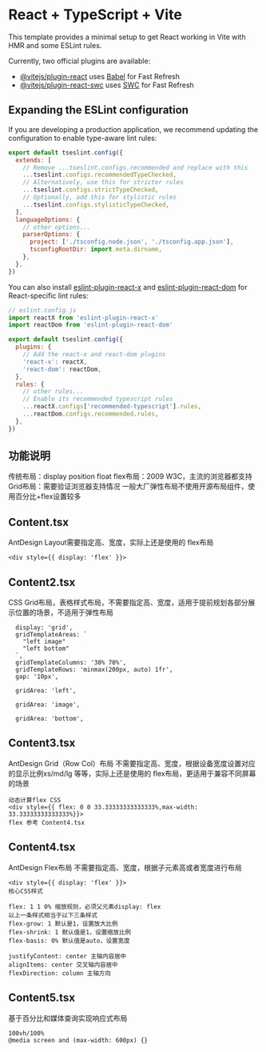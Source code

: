 # React + TypeScript + Vite

This template provides a minimal setup to get React working in Vite with HMR and some ESLint rules.

Currently, two official plugins are available:

- [@vitejs/plugin-react](https://github.com/vitejs/vite-plugin-react/blob/main/packages/plugin-react) uses [Babel](https://babeljs.io/) for Fast Refresh
- [@vitejs/plugin-react-swc](https://github.com/vitejs/vite-plugin-react/blob/main/packages/plugin-react-swc) uses [SWC](https://swc.rs/) for Fast Refresh

## Expanding the ESLint configuration

If you are developing a production application, we recommend updating the configuration to enable type-aware lint rules:

```js
export default tseslint.config({
  extends: [
    // Remove ...tseslint.configs.recommended and replace with this
    ...tseslint.configs.recommendedTypeChecked,
    // Alternatively, use this for stricter rules
    ...tseslint.configs.strictTypeChecked,
    // Optionally, add this for stylistic rules
    ...tseslint.configs.stylisticTypeChecked,
  ],
  languageOptions: {
    // other options...
    parserOptions: {
      project: ['./tsconfig.node.json', './tsconfig.app.json'],
      tsconfigRootDir: import.meta.dirname,
    },
  },
})
```

You can also install [eslint-plugin-react-x](https://github.com/Rel1cx/eslint-react/tree/main/packages/plugins/eslint-plugin-react-x) and [eslint-plugin-react-dom](https://github.com/Rel1cx/eslint-react/tree/main/packages/plugins/eslint-plugin-react-dom) for React-specific lint rules:

```js
// eslint.config.js
import reactX from 'eslint-plugin-react-x'
import reactDom from 'eslint-plugin-react-dom'

export default tseslint.config({
  plugins: {
    // Add the react-x and react-dom plugins
    'react-x': reactX,
    'react-dom': reactDom,
  },
  rules: {
    // other rules...
    // Enable its recommended typescript rules
    ...reactX.configs['recommended-typescript'].rules,
    ...reactDom.configs.recommended.rules,
  },
})
```
## 功能说明
传统布局：display position float
flex布局：2009 W3C，主流的浏览器都支持
Grid布局：需要验证浏览器支持情况
一般大厂弹性布局不使用开源布局组件，使用百分比+flex设置较多
## Content.tsx
AntDesign Layout需要指定高、宽度，实际上还是使用的 flex布局
```
<div style={{ display: 'flex' }}>
```

## Content2.tsx
CSS Grid布局，表格样式布局，不需要指定高、宽度，适用于提前规划各部分展示位置的场景，不适用于弹性布局
```
  display: 'grid',
  gridTemplateAreas: `
    "left image"
    "left bottom"
  `,
  gridTemplateColumns: '30% 70%',
  gridTemplateRows: 'minmax(200px, auto) 1fr',
  gap: '10px',

  gridArea: 'left',

  gridArea: 'image',

  gridArea: 'bottom',
```

## Content3.tsx
AntDesign Grid（Row Col）布局 不需要指定高、宽度，根据设备宽度设置对应的显示比例xs/md/lg 等等，实际上还是使用的 flex布局，更适用于兼容不同屏幕的场景

```
动态计算flex CSS
<div style={{ flex: 0 0 33.33333333333333%,max-width: 33.33333333333333%}}>
flex 参考 Content4.tsx
```

## Content4.tsx
AntDesign Flex布局 不需要指定高、宽度，根据子元素高或者宽度进行布局
```
<div style={{ display: 'flex' }}>
核心CSS样式

flex: 1 1 0% 缩放规则，必须父元素display: flex
以上一条样式相当于以下三条样式
flex-grow: 1 默认是1，设置放大比例
flex-shrink: 1 默认值是1，设置缩放比例
flex-basis: 0% 默认值是auto，设置宽度

justifyContent: center 主轴内容居中
alignItems: center 交叉轴内容居中
flexDirection: column 主轴方向
```

## Content5.tsx
基于百分比和媒体查询实现响应式布局
```
100vh/100%
@media screen and (max-width: 600px) {}
```